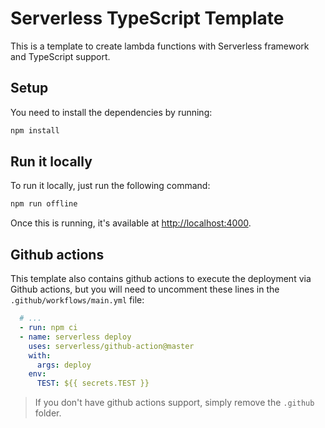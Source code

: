 # Serverless TypeScript Template

This is a template to create lambda functions with Serverless framework and TypeScript support.

## Setup

You need to install the dependencies by running:

```sh
npm install
```

## Run it locally

To run it locally, just run the following command:

```sh
npm run offline
```

Once this is running, it's available at [http://localhost:4000](http://localhost:4000).

## Github actions

This template also contains github actions to execute the deployment via Github actions, but you will need to uncomment these lines in the `.github/workflows/main.yml` file:

```yaml
  # ...
  - run: npm ci
  - name: serverless deploy
    uses: serverless/github-action@master
    with:
      args: deploy
    env:
      TEST: ${{ secrets.TEST }}
```

> If you don't have github actions support, simply remove the `.github` folder.
